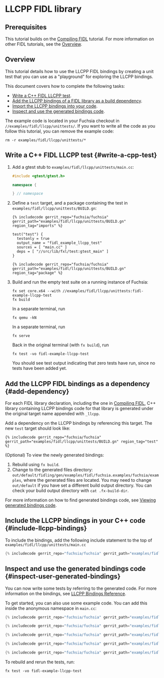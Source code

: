 # LLCPP FIDL library

## Prerequisites

This tutorial builds on the [Compiling FIDL][fidl-intro] tutorial.
For more information on other FIDL tutorials, see the [Overview][overview].

## Overview

This tutorial details how to use the LLCPP FIDL bindings
by creating a unit test that you can use as a "playground" for
exploring the LLCPP bindings.

This document covers how to complete the following tasks:

* [Write a C++ FIDL LLCPP test](#write-a-cpp-test).
* [Add the LLCPP bindings of a FIDL library as a build
  dependency](#add-dependency).
* [Import the LLCPP bindings into your code](#include-llcpp-bindings).
* [Inspect and use the generated bindings
  code](#inspect-user-generated-bindings).

The example code is located in your Fuchsia checkout in
`//examples/fidl/llcpp/unittests/`. If you want to write all the code
as you follow this tutorial, you can remove the example code:

```
rm -r examples/fidl/llcpp/unittests/*
```

## Write a C++ FIDL LLCPP test {#write-a-cpp-test}

1. Add a gtest stub to `examples/fidl/llcpp/unittests/main.cc`:

   ```c++
   #include <gtest/gtest.h>

   namespace {

   } // namespace
   ```

1. Define a `test` target, and a package containing the test in
   `examples/fidl/llcpp/unittests/BUILD.gn`:

   ```gn
   {% includecode gerrit_repo="fuchsia/fuchsia" gerrit_path="examples/fidl/llcpp/unittests/BUILD.gn" region_tag="imports" %}

   test("test") {
     testonly = true
     output_name = "fidl_example_llcpp_test"
     sources = [ "main.cc" ]
     deps = [ "//src/lib/fxl/test:gtest_main" ]
   }

   {% includecode gerrit_repo="fuchsia/fuchsia" gerrit_path="examples/fidl/llcpp/unittests/BUILD.gn" region_tag="package" %}
   ```

1. Build and run the empty test suite on a running instance of Fuchsia:

   ```
   fx set core.x64 --with //examples/fidl/llcpp/unittests:fidl-example-llcpp-test
   fx build
   ```

   In a separate terminal, run

   ```
   fx qemu -kN
   ```

   In a separate terminal, run

   ```
   fx serve
   ```

   Back in the original terminal (with `fx build`), run

   ```
   fx test -vo fidl-example-llcpp-test
   ```

   You should see test output indicating that zero tests have run,
   since no tests have been added yet.

## Add the LLCPP FIDL bindings as a dependency {#add-dependency}

For each FIDL library declaration, including the one in [Compiling FIDL][fidl-intro],
C++ library containing LLCPP bindings code for that library is generated under the original target
name appended with `_llcpp`.

Add a dependency on the LLCPP bindings by referencing this target. The new `test`
target should look like:

```gn
{% includecode gerrit_repo="fuchsia/fuchsia" gerrit_path="examples/fidl/llcpp/unittests/BUILD.gn" region_tag="test" %}
```

(Optional) To view the newly generated bindings:

1. Rebuild using `fx build`.
2. Change to the generated files directory:
   `out/default/fidling/gen/examples/fidl/fuchsia.examples/fuchsia/examples`, where the
   generated files are located.
   You may need to change `out/default` if you have set a different build output
   directory. You can check your build output directory with `cat .fx-build-dir`.

For more information on how to find generated bindings code, see
[Viewing generated bindings code][generated-code].

## Include the LLCPP bindings in your C++ code {#include-llcpp-bindings}

To include the bindings, add the following include statement to the top of
`examples/fidl/llcpp/unittests/main.cc`

```cpp
{% includecode gerrit_repo="fuchsia/fuchsia" gerrit_path="examples/fidl/llcpp/unittests/main.cc" region_tag="include" %}
```

## Inspect and use the generated bindings code {#inspect-user-generated-bindings}

You can now write some tests by referring to the generated code. For more
information on the bindings, see [LLCPP Bindings Reference][bindings-ref].

To get started, you can also use some example code. You can add this inside the
anonymous namespace in `main.cc`:

```cpp
{% includecode gerrit_repo="fuchsia/fuchsia" gerrit_path="examples/fidl/llcpp/unittests/main.cc" region_tag="bits" %}

{% includecode gerrit_repo="fuchsia/fuchsia" gerrit_path="examples/fidl/llcpp/unittests/main.cc" region_tag="enums" %}

{% includecode gerrit_repo="fuchsia/fuchsia" gerrit_path="examples/fidl/llcpp/unittests/main.cc" region_tag="structs" %}

{% includecode gerrit_repo="fuchsia/fuchsia" gerrit_path="examples/fidl/llcpp/unittests/main.cc" region_tag="unions" %}

{% includecode gerrit_repo="fuchsia/fuchsia" gerrit_path="examples/fidl/llcpp/unittests/main.cc" region_tag="tables" %}
```

To rebuild and rerun the tests, run:

```
fx test -vo fidl-example-llcpp-test
```

<!-- xrefs -->
[generated-code]: /docs/development/languages/fidl/guides/generated-code.md#rust
[bindings-ref]: /docs/reference/fidl/bindings/llcpp-bindings.md
[fidl-intro]: /docs/development/languages/fidl/tutorials/fidl.md
[overview]: /docs/development/languages/fidl/tutorials/overview.md
[server-tut]: /docs/development/languages/fidl/tutorials/llcpp/basics/server.md

